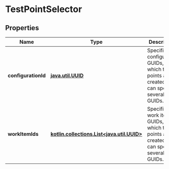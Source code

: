 
# TestPointSelector

## Properties
| Name | Type | Description | Notes |
| ------------ | ------------- | ------------- | ------------- |
| **configurationId** | [**java.util.UUID**](java.util.UUID.md) | Specifies the configuration GUIDs, from which test points are created. You can specify several GUIDs. |  |
| **workItemIds** | [**kotlin.collections.List&lt;java.util.UUID&gt;**](java.util.UUID.md) | Specifies the work item GUIDs, from which test points are created. You can specify several GUIDs. |  |



